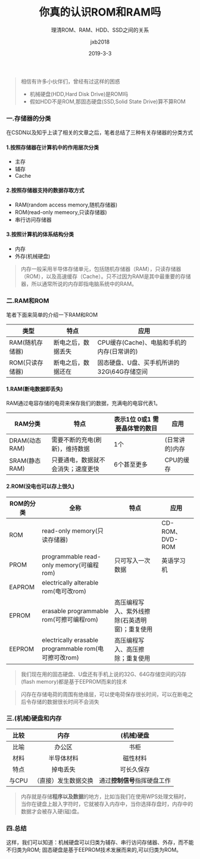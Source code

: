﻿---
layout:     post
title:      你真的认识ROM和RAM吗
subtitle:   理清ROM、RAM、HDD、SSD之间的关系
date:       2019-3-3
author:     jxb2018
header-img: img/post-ram&rom.jpg
catalog: 	 true
tags:
    - 存储器
    - ROM
    - RAM
---

> 相信有许多小伙伴们，曾经有过这样的困惑
> - 机械硬盘(HDD,Hard Disk Drive)是ROM吗
> - 假如HDD不是ROM,那固态硬盘(SSD,Solid State Drive)算不算ROM

### 一.存储器的分类
在CSDN以及知乎上读了相关的文章之后，笔者总结了三种有关存储器的分类方式
#### 1.按照存储器在计算机中的作用层次分类
- 主存
- 辅存
- Cache

#### 2.按照存储器支持的数据存取方式
- RAM(random access memory,随机存储器)
- ROM(read-only memeory,只读存储器)
- 串行访问存储器

#### 3.按照计算机的体系结构分类
- 内存
- 外存(机械硬盘)

> 内存一般采用半导体存储单元，包括随机存储器（RAM），只读存储器（ROM），以及高速缓存（Cache）。只不过因为RAM是其中最重要的存储器，所以通常所说的内存即指电脑系统中的RAM。

### 二.RAM和ROM
笔者下面来简单的介绍一下RAM和ROM

类型 | 特点 | 应用  
---|---|---
RAM(随机存储器)|断电之后，数据丢失 | CPU缓存(Cache)、电脑和手机的内存(日常讲的)
ROM(只读存储器)|断电之后，数据还在 | 固态硬盘、U盘、买手机所讲的32G\64G存储空间

#### 1.RAM(断电数据即丢失)
RAM通过电容存储的电荷来保存我们的数据，充满电的电容代表1。

RAM分类 | 特点 |表示1位 0或1 需要晶体管的数目| 应用
---|---|---|---
DRAM(动态RAM) | 需要不断的充电(刷新)，维持数据|1个 | (日常讲的)内存
SRAM(静态RAM) | 只要通电，数据就不会消失；速度更快|6个甚至更多| CPU的缓存

#### 2.ROM(没电也可以存上很久)

ROM的分类  | 全称 | 特点|应用
---|---|---|---
ROM  | read-only memory(只读存储器) | |CD-ROM、DVD-ROM
PROM | programmable read-only memory(可编程rom)|只可写入一次数据|英语学习机
EAPROM | electrically alterable rom(电可改rom)
EPROM | erasable programmable rom(可擦可编程rom)|高压编程写入、紫外线擦除(石英透明窗)；重复使用
EEPROM | electrically erasable programmable rom(电可擦可改rom)|高压编程写入、高压擦除；重复使用

> 我们现在用的固态硬盘、U盘还有手机上说的32G、64G存储空间的闪存(flash memory)都是基于EEPROM而来的技术

> 闪存在存储电荷的周围有绝缘层，可以使电荷保存很长时间，可以在断电之后令存储的数据很长时间不会消失

### 三.(机械)硬盘和内存

比较|内存|(机械)硬盘
:---:|:---:|:---:
比喻| 办公区|书柜
材料 | 半导体材料|磁性材料
特点 | 掉电丢失|可长久保存
与CPU| （直接）发生数据交换|通过**控制信号**指挥硬盘工作

> 内存就是存储**程序以及数据**的地方，比如当我们在使用WPS处理文稿时，当你在键盘上敲入字符时，它就被存入内存中，当你选择存盘时，内存中的数据才会被存入硬(磁)盘。

### 四.总结
这样，我们可以知道：机械硬盘可以归类为辅存、串行访问存储器、外存，而不能不归类为ROM;
固态硬盘是基于EEPROM技术发展而来的,可以归类为ROM。